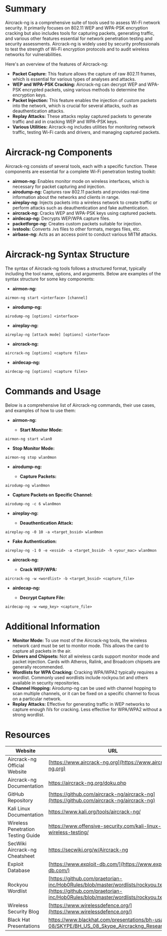 # Summary
Aircrack-ng is a comprehensive suite of tools used to assess Wi-Fi network security. It primarily focuses on 802.11 WEP and WPA-PSK encryption cracking but also includes tools for capturing packets, generating traffic, and various other features essential for network penetration testing and security assessments. Aircrack-ng is widely used by security professionals to test the strength of Wi-Fi encryption protocols and to audit wireless networks for vulnerabilities.

Here's an overview of the features of Aircrack-ng:

- **Packet Capture:** This feature allows the capture of raw 802.11 frames, which is essential for various types of analyses and attacks.
- **WEP and WPA-PSK Cracking:** Aircrack-ng can decrypt WEP and WPA-PSK encrypted packets, using various methods to determine the encryption keys.
- **Packet Injection:** This feature enables the injection of custom packets into the network, which is crucial for several attacks, such as deauthentication attacks.
- **Replay Attacks:** These attacks replay captured packets to generate traffic and aid in cracking WEP and WPA-PSK keys.
- **Various Utilities:** Aircrack-ng includes utilities for monitoring network traffic, testing Wi-Fi cards and drivers, and managing captured packets.

# Aircrack-ng Components
Aircrack-ng consists of several tools, each with a specific function. These components are essential for a complete Wi-Fi penetration testing toolkit:

- **airmon-ng:** Enables monitor mode on wireless interfaces, which is necessary for packet capturing and injection.
- **airodump-ng:** Captures raw 802.11 packets and provides real-time information about the networks and clients in range.
- **aireplay-ng:** Injects packets into a wireless network to create traffic or perform attacks such as deauthentication and fake authentication.
- **aircrack-ng:** Cracks WEP and WPA-PSK keys using captured packets.
- **airdecap-ng:** Decrypts WEP/WPA capture files.
- **packetforge-ng:** Creates custom packets suitable for injection.
- **ivstools:** Converts .ivs files to other formats, merges files, etc.
- **airbase-ng:** Acts as an access point to conduct various MITM attacks.

# Aircrack-ng Syntax Structure
The syntax of Aircrack-ng tools follows a structured format, typically including the tool name, options, and arguments. Below are examples of the syntax structure for some key components:

- **airmon-ng:**

```
airmon-ng start <interface> [channel]
```

- **airodump-ng:**

```
airodump-ng [options] <interface>
```

- **aireplay-ng:**

```
aireplay-ng [attack mode] [options] <interface>
```

- **aircrack-ng:**

```
aircrack-ng [options] <capture files>
```

- **airdecap-ng:**

```
airdecap-ng [options] <capture files>
```

# Commands and Usage
Below is a comprehensive list of Aircrack-ng commands, their use cases, and examples of how to use them:

- **airmon-ng:**
    
   - **Start Monitor Mode:**

```
airmon-ng start wlan0
```

   - **Stop Monitor Mode:**

```
airmon-ng stop wlan0mon
```

- **airodump-ng:**

   - **Capture Packets:**

```
airodump-ng wlan0mon
```

   - **Capture Packets on Specific Channel:**

```
airodump-ng -c 6 wlan0mon
```

- **aireplay-ng:**
   
   - **Deauthentication Attack:**

```
aireplay-ng -0 10 -a <target_bssid> wlan0mon
```

   - **Fake Authentication:**
   
```
aireplay-ng -1 0 -e <essid> -a <target_bssid> -h <your_mac> wlan0mon
```

- **aircrack-ng:**

   - **Crack WEP/WPA:**

```
aircrack-ng -w <wordlist> -b <target_bssid> <capture_file>
```

- **airdecap-ng:**
   
   - **Decrypt Capture File:**

```
airdecap-ng -w <wep_key> <capture_file>
```

# Additional Information

- **Monitor Mode:** To use most of the Aircrack-ng tools, the wireless network card must be set to monitor mode. This allows the card to capture all packets in the air.
- **Drivers and Chipsets:** Not all wireless cards support monitor mode and packet injection. Cards with Atheros, Ralink, and Broadcom chipsets are generally recommended.
- **Wordlists for WPA Cracking:** Cracking WPA/WPA2 typically requires a wordlist. Commonly used wordlists include rockyou.txt and others available in security repositories.
- **Channel Hopping:** Airodump-ng can be used with channel hopping to scan multiple channels, or it can be fixed on a specific channel to focus on a particular network.
- **Replay Attacks:** Effective for generating traffic in WEP networks to capture enough IVs for cracking. Less effective for WPA/WPA2 without a strong wordlist.

# Resources

|**Website**|**URL**|
|-|-|
| Aircrack-ng Official Website       | [https://www.aircrack-ng.org](https://www.aircrack-ng.org)                                                                                                           |
| Aircrack-ng Documentation          | https://aircrack-ng.org/doku.php                                                                                                                                     |
| GitHub Repository                  | [https://github.com/aircrack-ng/aircrack-ng](https://github.com/aircrack-ng/aircrack-ng)                                                                             |
| Kali Linux Documentation           | https://www.kali.org/tools/aircrack-ng/                                                                                                                              |
| Wireless Penetration Testing Guide | https://www.offensive-security.com/kali-linux-wireless-testing/                                                                                                      |
| SecWiki Aircrack-ng Cheatsheet     | https://secwiki.org/w/Aircrack-ng                                                                                                                                    |
| Exploit Database                   | [https://www.exploit-db.com/](https://www.exploit-db.com/)                                                                                                           |
| Rockyou Wordlist                   | [https://github.com/praetorian-inc/Hob0Rules/blob/master/wordlists/rockyou.txt.gz](https://github.com/praetorian-inc/Hob0Rules/blob/master/wordlists/rockyou.txt.gz) |
| Wireless Security Blog             | [https://www.wirelessdefence.org/](https://www.wirelessdefence.org/)                                                                                                 |
| Black Hat Presentations            | https://www.blackhat.com/presentations/bh-usa-08/SKYPE/BH_US_08_Skype_Aircrackng_Research.pdf                                                                        |